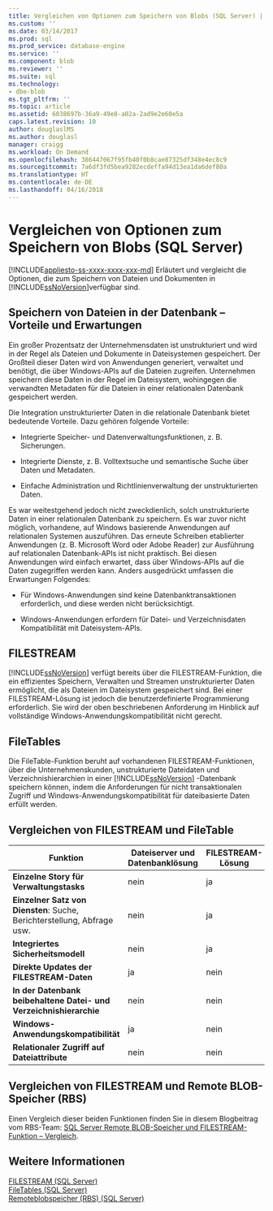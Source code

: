 ```yaml
---
title: Vergleichen von Optionen zum Speichern von Blobs (SQL Server) | Microsoft-Dokumentation
ms.custom: ''
ms.date: 03/14/2017
ms.prod: sql
ms.prod_service: database-engine
ms.service: ''
ms.component: blob
ms.reviewer: ''
ms.suite: sql
ms.technology:
- dbe-blob
ms.tgt_pltfrm: ''
ms.topic: article
ms.assetid: 6038697b-36a9-49e8-a02a-2ad9e2e60e5a
caps.latest.revision: 10
author: douglaslMS
ms.author: douglasl
manager: craigg
ms.workload: On Demand
ms.openlocfilehash: 386447067f95fb40f0b8cae87325df348e4ec8c9
ms.sourcegitcommit: 7a6df3fd5bea9282ecdeffa94d13ea1da6def80a
ms.translationtype: HT
ms.contentlocale: de-DE
ms.lasthandoff: 04/16/2018
---
```

# <a name="compare-options-for-storing-blobs-sql-server"></a>Vergleichen von Optionen zum Speichern von Blobs (SQL Server)
[!INCLUDE[appliesto-ss-xxxx-xxxx-xxx-md](../../includes/appliesto-ss-xxxx-xxxx-xxx-md.md)]
  Erläutert und vergleicht die Optionen, die zum Speichern von Dateien und Dokumenten in [!INCLUDE[ssNoVersion](../../includes/ssnoversion-md.md)]verfügbar sind.  
  
##  <a name="Expectations"></a> Speichern von Dateien in der Datenbank – Vorteile und Erwartungen  
 Ein großer Prozentsatz der Unternehmensdaten ist unstrukturiert und wird in der Regel als Dateien und Dokumente in Dateisystemen gespeichert. Der Großteil dieser Daten wird von Anwendungen generiert, verwaltet und benötigt, die über Windows-APIs auf die Dateien zugreifen. Unternehmen speichern diese Daten in der Regel im Dateisystem, wohingegen die verwandten Metadaten für die Dateien in einer relationalen Datenbank gespeichert werden.  
  
 Die Integration unstrukturierter Daten in die relationale Datenbank bietet bedeutende Vorteile. Dazu gehören folgende Vorteile:  
  
-   Integrierte Speicher- und Datenverwaltungsfunktionen, z. B. Sicherungen.  
  
-   Integrierte Dienste, z. B. Volltextsuche und semantische Suche über Daten und Metadaten.  
  
-   Einfache Administration und Richtlinienverwaltung der unstrukturierten Daten.  
  
 Es war weitestgehend jedoch nicht zweckdienlich, solch unstrukturierte Daten in einer relationalen Datenbank zu speichern. Es war zuvor nicht möglich, vorhandene, auf Windows basierende Anwendungen auf relationalen Systemen auszuführen. Das erneute Schreiben etablierter Anwendungen (z. B. Microsoft Word oder Adobe Reader) zur Ausführung auf relationalen Datenbank-APIs ist nicht praktisch. Bei diesen Anwendungen wird einfach erwartet, dass über Windows-APIs auf die Daten zugegriffen werden kann. Anders ausgedrückt umfassen die Erwartungen Folgendes:  
  
-   Für Windows-Anwendungen sind keine Datenbanktransaktionen erforderlich, und diese werden nicht berücksichtigt.  
  
-   Windows-Anwendungen erfordern für Datei- und Verzeichnisdaten Kompatibilität mit Dateisystem-APIs.  
  
##  <a name="Filestream"></a> FILESTREAM  
 [!INCLUDE[ssNoVersion](../../includes/ssnoversion-md.md)] verfügt bereits über die FILESTREAM-Funktion, die ein effizientes Speichern, Verwalten und Streamen unstrukturierter Daten ermöglicht, die als Dateien im Dateisystem gespeichert sind. Bei einer FILESTREAM-Lösung ist jedoch die benutzerdefinierte Programmierung erforderlich. Sie wird der oben beschriebenen Anforderung im Hinblick auf vollständige Windows-Anwendungskompatibilität nicht gerecht.  
  
##  <a name="FileTables"></a> FileTables  
 Die FileTable-Funktion beruht auf vorhandenen FILESTREAM-Funktionen, über die Unternehmenskunden, unstrukturierte Dateidaten und Verzeichnishierarchien in einer [!INCLUDE[ssNoVersion](../../includes/ssnoversion-md.md)] -Datenbank speichern können, indem die Anforderungen für nicht transaktionalen Zugriff und Windows-Anwendungskompatibilität für dateibasierte Daten erfüllt werden.  
  
##  <a name="CompareFileTable"></a> Vergleichen von FILESTREAM und FileTable  
  
|Funktion|Dateiserver und Datenbanklösung|FILESTREAM-Lösung|FileTable-Lösung|  
|-------------|---------------------------------------|-------------------------|------------------------|  
|**Einzelne Story für Verwaltungstasks**|nein|ja|**ja**|  
|**Einzelner Satz von Diensten**: Suche, Berichterstellung, Abfrage usw.|nein|ja|**ja**|  
|**Integriertes Sicherheitsmodell**|nein|ja|**Ja**|  
|**Direkte Updates der FILESTREAM-Daten**|ja|nein|**ja**|  
|**In der Datenbank beibehaltene Datei- und Verzeichnishierarchie**|nein|nein|**ja**|  
|**Windows-Anwendungskompatibilität**|ja|nein|**Ja**|  
|**Relationaler Zugriff auf Dateiattribute**|nein|nein|**ja**|  
  
##  <a name="CompareRBS"></a> Vergleichen von FILESTREAM und Remote BLOB-Speicher (RBS)  
 Einen Vergleich dieser beiden Funktionen finden Sie in diesem Blogbeitrag vom RBS-Team: [SQL Server Remote BLOB-Speicher und FILESTREAM-Funktion – Vergleich](http://go.microsoft.com/fwlink/?LinkId=210317).  
  
##  <a name="more"></a> Weitere Informationen  
 [FILESTREAM &#40;SQL Server&#41;](../../relational-databases/blob/filestream-sql-server.md)  
 [FileTables &#40;SQL Server&#41;](../../relational-databases/blob/filetables-sql-server.md)  
 [Remoteblobspeicher &#40;RBS&#41; &#40;SQL Server&#41;](../../relational-databases/blob/remote-blob-store-rbs-sql-server.md)  
  
